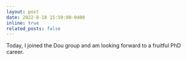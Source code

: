 ```yaml
---
layout: post
date: 2022-8-18 15:59:00-0400
inline: true
related_posts: false
---
```


Today, I joined the Dou group and am looking forward to a fruitful PhD career.